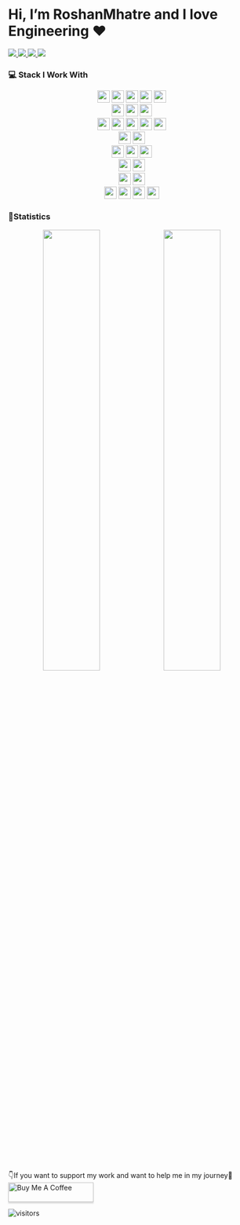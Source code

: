 # Hi, I’m RoshanMhatre and I love Engineering ❤️

<p>
 <a href="https://twitter.com/roshanmtwt" target="_blank">
    <img src="https://img.shields.io/badge/Twitter-Roshan%20Mhatre-blue?logo=twitter&logoColor=blue&color=blue" />
 </a>
  <a href="https://www.linkedin.com/in/roshanmhatre/" target="_blank">
    <img src="https://img.shields.io/badge/LinkedIn-Roshan%20Mhatre-blue?logo=linkedin&logoColor=blue&color=blue" />
 </a>
 <a href="https://instagram.com/roshanmig" target="_blank">
    <img src="https://img.shields.io/badge/Instagram-Roshan%20Mhatre-blue?logo=instagram&logoColor=blue&color=blue" />
 </a>
  <a href="mailto:officialroshanmgmail.com" target="_blank" rel="noopener noreferrer">
    <img src="https://img.shields.io/badge/Mail-officialroshanm@gmail.com%20-blue?logo=gmail&logoColor=blue&color=blue" />
 </a>
 </p>

### 💻 Stack I Work With

<p  align="center">

<!-- Programming Language -->

<img src="https://img.shields.io/badge/C-00599C?style=for-the-badge&logo=c&logoColor=white" height="25">
<img src="https://img.shields.io/badge/C%2B%2B-00599C?style=for-the-badge&logo=c%2B%2B&logoColor=white" height="25">
<img src="https://img.shields.io/badge/Java-ED8B00?style=for-the-badge&logo=openjdk&logoColor=white" height="25">
<img src="https://img.shields.io/badge/Python-092E20?style=for-the-badge&logo=python&logoColor=white" height="25">
<img src="https://img.shields.io/badge/Javascript-009E0A?style=for-the-badge&logo=javascript&logoColor=white" height="25">
<br>

<img src="https://img.shields.io/badge/HTML5-07405E?style=for-the-badge&logo=html5&logoColor=white" height="25">
<img src="https://img.shields.io/badge/CSS3-07405E?style=for-the-badge&logo=css3&logoColor=white" height="25">
<img src="https://img.shields.io/badge/BootStrap4-07405E?style=for-the-badge&logo=bootstrap&logoColor=white" height="25">
<br>

<img src="https://img.shields.io/badge/Django-092E20?style=for-the-badge&logo=django&logoColor=green" height="25">
<img src="https://img.shields.io/badge/Flask-092E20?style=for-the-badge&logo=flask&logoColor=green" height="25">
<img src="https://img.shields.io/badge/ReactJS-009E0A?style=for-the-badge&logo=react&logoColor=green" height="25">
<img src="https://img.shields.io/badge/node.js-339933?style=for-the-badge&logo=Node.js&logoColor=white" height="25">
<img src="https://img.shields.io/badge/ExpressJS-009E0A?style=for-the-badge&logo=express&logoColor=green" height="25">
<br>

<img src="https://img.shields.io/badge/Docker-0078D4?style=for-the-badge&logo=docker&logoColor=white" height="25">
<img src="https://img.shields.io/badge/Pytest-092E20?style=for-the-badge&logo=pytest&logoColor=green" height="25">
<br>

<img src="https://img.shields.io/badge/Git-00000A?style=for-the-badge&logo=git&logoColor=white" height="25">
<img src="https://img.shields.io/badge/GitHub-00000A?style=for-the-badge&logo=github&logoColor=white" height="25">
<img src="https://img.shields.io/badge/Visual_Studio_Code-0078D4?style=for-the-badge&logo=visual%20studio%20code&logoColor=white" height="25">
<br>


<img src="https://img.shields.io/badge/AWS-0A2E2F?style=for-the-badge&logo=amazon&logoColor=white" height="25">
<img src="https://img.shields.io/badge/GCP-0A2E2F?style=for-the-badge&logo=google&logoColor=white" height="25">
<br>

<img src="https://img.shields.io/badge/ChatGPT-74aa9c?style=for-the-badge&logo=openai&logoColor=white" height="25"> 
<img src="https://img.shields.io/badge/github%20copilot-000000?style=for-the-badge&logo=githubcopilot&logoColor=white" height="25"> 
<br>

<img src="https://img.shields.io/badge/Amazon%20DynamoDB-4053D6?style=for-the-badge&logo=Amazon%20DynamoDB&logoColor=white" height="25">
<img src="https://img.shields.io/badge/Amazon%20RDS-527FFF?style=for-the-badge&logo=amazon-rds&logoColor=white" height="25">
<img src="https://img.shields.io/badge/SQLite-316192?style=for-the-badge&logo=sqlite&logoColor=white" height="25">
<img src="https://img.shields.io/badge/PostgreSQL-316192?style=for-the-badge&logo=postgresql&logoColor=white" height="25">
<br>

### 🌟Statistics

<p align="center">
  <img width="48%" src="https://github-readme-stats.vercel.app/api?username=RoshanMhatre&show_icons=true&theme=tokyonight" />
  <img width="48%" src="https://github-readme-streak-stats.herokuapp.com/?user=RoshanMhatre&theme=tokyonight" />
</p>
<br />

👇If you want to support my work and want to help me in my journey🤠 <br />
<a href="https://www.buymeacoffee.com/roshanmhatre" target="_blank"><img src="https://www.buymeacoffee.com/assets/img/custom_images/orange_img.png" alt="Buy Me A Coffee" style="height: 40px !important;width: 174px !important;box-shadow: 0px 3px 2px 0px rgba(190, 190, 190, 0.5) !important;-webkit-box-shadow: 0px 3px 2px 0px rgba(190, 190, 190, 0.5) !important;" ></a>


![visitors](https://visitor-badge.laobi.icu/badge?page_id=RoshanMhatre.RoshanMhatre)
